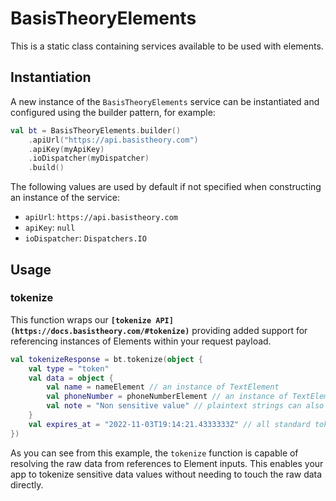 # BasisTheoryElements

This is a static class containing services available to be used with elements.

## Instantiation

A new instance of the `BasisTheoryElements` service can be instantiated and configured using the
builder pattern, for example:

```kotlin
val bt = BasisTheoryElements.builder()
    .apiUrl("https://api.basistheory.com")
    .apiKey(myApiKey)
    .ioDispatcher(myDispatcher)
    .build()
```

The following values are used by default if not specified when constructing an instance of the service:
- `apiUrl`: `https://api.basistheory.com`
- `apiKey`: `null`
- `ioDispatcher`: `Dispatchers.IO`

## Usage

### tokenize

This function wraps our **`[tokenize API](https://docs.basistheory.com/#tokenize)`** providing added
support for referencing instances of Elements within your request payload. 

```kotlin
val tokenizeResponse = bt.tokenize(object {
    val type = "token"
    val data = object {
        val name = nameElement // an instance of TextElement
        val phoneNumber = phoneNumberElement // an instance of TextElement
        val note = "Non sensitive value" // plaintext strings can also be included in the token body
    }
    val expires_at = "2022-11-03T19:14:21.4333333Z" // all standard token attributes are supported 
})
```

As you can see from this example, the `tokenize` function is capable of resolving the raw data 
from references to Element inputs. This enables your app to tokenize sensitive data values without 
needing to touch the raw data directly.
